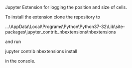 Jupyter Extension for logging the position and size of cells.

To install the extension clone the repository to 

...\AppData\Local\Programs\Python\Python37-32\Lib\site-packages\jupyter_contrib_nbextensions\nbextensions

and run

jupyter contrib nbextensions install

in the console.
